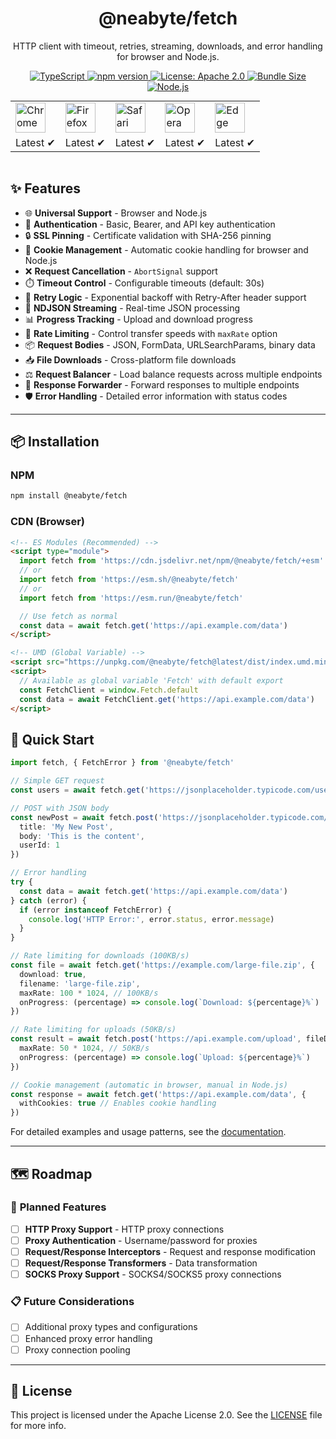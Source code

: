 <div align="center">
  <h1>@neabyte/fetch</h1>
  <p>
    HTTP client with timeout, retries, streaming, downloads, and error handling for browser and Node.js.
  </p>
  <p>
    <a href="https://www.typescriptlang.org/">
      <img src="https://img.shields.io/badge/TypeScript-007ACC?logo=typescript&logoColor=white" alt="TypeScript">
    </a>
    <a href="https://www.npmjs.com/package/@neabyte/fetch">
      <img alt="npm version" src="https://img.shields.io/npm/v/@neabyte/fetch.svg?color=red">
    </a>
    <a href="https://github.com/NeaByteLab/Fetch/blob/main/LICENSE">
      <img src="https://img.shields.io/badge/License-Apache%202.0-blue.svg" alt="License: Apache 2.0">
    </a>
    <a href="https://bundlephobia.com/result?p=@neabyte/fetch">
      <img src="https://badgen.net/bundlephobia/minzip/@neabyte/fetch" alt="Bundle Size">
    </a>
    <a href="https://nodejs.org/">
      <img src="https://img.shields.io/badge/node-%3E%3D22.0.0-brightgreen" alt="Node.js">
    </a>
  </p>
  <table style="margin: 0 auto;">
    <tr>
      <td>
        <img src="https://raw.githubusercontent.com/alrra/browser-logos/main/src/chrome/chrome_48x48.png" alt="Chrome" width="48" height="48">
      </td>
      <td>
        <img src="https://raw.githubusercontent.com/alrra/browser-logos/main/src/firefox/firefox_48x48.png" alt="Firefox" width="48" height="48">
      </td>
      <td>
        <img src="https://raw.githubusercontent.com/alrra/browser-logos/main/src/safari/safari_48x48.png" alt="Safari" width="48" height="48">
      </td>
      <td>
        <img src="https://raw.githubusercontent.com/alrra/browser-logos/main/src/opera/opera_48x48.png" alt="Opera" width="48" height="48">
      </td>
      <td>
        <img src="https://raw.githubusercontent.com/alrra/browser-logos/main/src/edge/edge_48x48.png" alt="Edge" width="48" height="48">
      </td>
    </tr>
    <tr>
      <td>Latest ✔</td>
      <td>Latest ✔</td>
      <td>Latest ✔</td>
      <td>Latest ✔</td>
      <td>Latest ✔</td>
    </tr>
  </table>
</div>

<br/>

## ✨ Features

- 🌐 **Universal Support** - Browser and Node.js
- 🔐 **Authentication** - Basic, Bearer, and API key authentication
- 🔒 **SSL Pinning** - Certificate validation with SHA-256 pinning
- 🍪 **Cookie Management** - Automatic cookie handling for browser and Node.js
- ❌ **Request Cancellation** - `AbortSignal` support
- ⏱️ **Timeout Control** - Configurable timeouts (default: 30s)
- 🔄 **Retry Logic** - Exponential backoff with Retry-After header support
- 📡 **NDJSON Streaming** - Real-time JSON processing
- 📊 **Progress Tracking** - Upload and download progress
- 🚦 **Rate Limiting** - Control transfer speeds with `maxRate` option
- 📦 **Request Bodies** - JSON, FormData, URLSearchParams, binary data
- 📥 **File Downloads** - Cross-platform file downloads
- ⚖️ **Request Balancer** - Load balance requests across multiple endpoints
- 📨 **Response Forwarder** - Forward responses to multiple endpoints
- 🛡️ **Error Handling** - Detailed error information with status codes

---

## 📦 Installation

### NPM
```bash
npm install @neabyte/fetch
```

### CDN (Browser)
```html
<!-- ES Modules (Recommended) -->
<script type="module">
  import fetch from 'https://cdn.jsdelivr.net/npm/@neabyte/fetch/+esm'
  // or
  import fetch from 'https://esm.sh/@neabyte/fetch'
  // or
  import fetch from 'https://esm.run/@neabyte/fetch'

  // Use fetch as normal
  const data = await fetch.get('https://api.example.com/data')
</script>

<!-- UMD (Global Variable) -->
<script src="https://unpkg.com/@neabyte/fetch@latest/dist/index.umd.min.js"></script>
<script>
  // Available as global variable 'Fetch' with default export
  const FetchClient = window.Fetch.default
  const data = await FetchClient.get('https://api.example.com/data')
</script>
```

## 📖 Quick Start

```typescript
import fetch, { FetchError } from '@neabyte/fetch'

// Simple GET request
const users = await fetch.get('https://jsonplaceholder.typicode.com/users')

// POST with JSON body
const newPost = await fetch.post('https://jsonplaceholder.typicode.com/posts', {
  title: 'My New Post',
  body: 'This is the content',
  userId: 1
})

// Error handling
try {
  const data = await fetch.get('https://api.example.com/data')
} catch (error) {
  if (error instanceof FetchError) {
    console.log('HTTP Error:', error.status, error.message)
  }
}

// Rate limiting for downloads (100KB/s)
const file = await fetch.get('https://example.com/large-file.zip', {
  download: true,
  filename: 'large-file.zip',
  maxRate: 100 * 1024, // 100KB/s
  onProgress: (percentage) => console.log(`Download: ${percentage}%`)
})

// Rate limiting for uploads (50KB/s)
const result = await fetch.post('https://api.example.com/upload', fileData, {
  maxRate: 50 * 1024, // 50KB/s
  onProgress: (percentage) => console.log(`Upload: ${percentage}%`)
})

// Cookie management (automatic in browser, manual in Node.js)
const response = await fetch.get('https://api.example.com/data', {
  withCookies: true // Enables cookie handling
})
```

For detailed examples and usage patterns, see the [documentation](./docs/README.md).

---

## 🗺️ Roadmap

### 🔮 **Planned Features**
- [ ] **HTTP Proxy Support** - HTTP proxy connections
- [ ] **Proxy Authentication** - Username/password for proxies
- [ ] **Request/Response Interceptors** - Request and response modification
- [ ] **Request/Response Transformers** - Data transformation
- [ ] **SOCKS Proxy Support** - SOCKS4/SOCKS5 proxy connections

### 📋 **Future Considerations**
- [ ] Additional proxy types and configurations
- [ ] Enhanced proxy error handling
- [ ] Proxy connection pooling

---

## 📄 License

This project is licensed under the Apache License 2.0. See the [LICENSE](LICENSE) file for more info.
